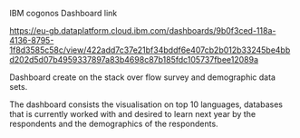 IBM cogonos Dashboard link

https://eu-gb.dataplatform.cloud.ibm.com/dashboards/9b0f3ced-118a-4136-8795-1f8d3585c58c/view/422add7c37e21bf34bddf6e407cb2b012b33245be4bbd202d5d07b4959337897a83b4698c87b185fdc105737fbee12089a

Dashboard create on the stack over flow survey and demographic data sets.

The dashboard consists the visualisation on top 10 languages, databases that is currently worked with and desired to learn next year by the respondents and the demographics of the respondents.

